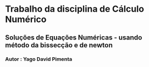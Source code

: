 # Trabalho da disciplina de Cálculo Numérico 
## Soluções de Equações Numéricas - usando método da bissecção e de newton
### Autor : Yago David Pimenta